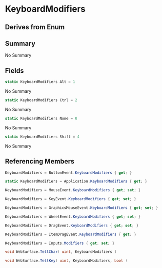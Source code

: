 # KeyboardModifiers

## Derives from Enum

## Summary

No Summary
## Fields

```c#
static KeyboardModifiers Alt = 1
```
No Summary
```c#
static KeyboardModifiers Ctrl = 2
```
No Summary
```c#
static KeyboardModifiers None = 0
```
No Summary
```c#
static KeyboardModifiers Shift = 4
```
No Summary
## Referencing Members

```c#
KeyboardModifiers = ButtonEvent.KeyboardModifiers { get; } 
```
```c#
static KeyboardModifiers = Application.KeyboardModifiers { get; } 
```
```c#
KeyboardModifiers = MouseEvent.KeyboardModifiers { get; set; } 
```
```c#
KeyboardModifiers = KeyEvent.KeyboardModifiers { get; set; } 
```
```c#
KeyboardModifiers = GraphicsMouseEvent.KeyboardModifiers { get; set; } 
```
```c#
KeyboardModifiers = WheelEvent.KeyboardModifiers { get; set; } 
```
```c#
KeyboardModifiers = DragEvent.KeyboardModifiers { get; set; } 
```
```c#
KeyboardModifiers = ItemDragEvent.KeyboardModifiers { get; } 
```
```c#
KeyboardModifiers = Inputs.Modifiers { get; set; } 
```
```c#
void WebSurface.TellChar( uint, KeyboardModifiers ) 
```
```c#
void WebSurface.TellKey( uint, KeyboardModifiers, bool ) 
```
